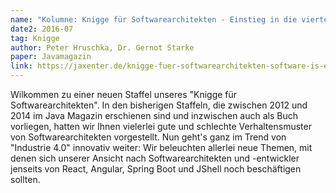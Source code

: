 ```yaml
---
name: "Kolumne: Knigge für Softwarearchitekten - Einstieg in die vierte Staffel: Software is eating the world"
date2: 2016-07
tag: Knigge
author: Peter Hruschka, Dr. Gernot Starke
paper: Javamagazin
link: https://jaxenter.de/knigge-fuer-softwarearchitekten-software-is-eating-the-world-43104
---
```

Wilkommen zu einer neuen Staffel unseres "Knigge für Softwarearchitekten".
In den bisherigen Staffeln, die zwischen 2012 und 2014 im Java Magazin erschienen sind und inzwischen auch
als Buch vorliegen, hatten wir Ihnen vielerlei gute und schlechte Verhaltensmuster von Softwarearchitekten
vorgestellt. Nun geht's ganz im Trend von "Industrie 4.0" innovativ weiter: Wir beleuchten allerlei neue Themen,
mit denen sich unserer Ansicht nach Softwarearchitekten und -entwickler jenseits von React, Angular, Spring Boot
und JShell noch beschäftigen sollten.